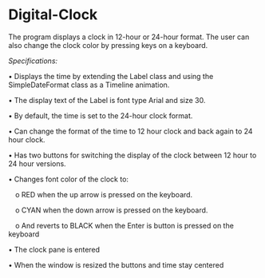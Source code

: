 # Digital-Clock

The program displays a clock in 12-hour or 24-hour format. The user can also change the clock color by pressing keys on a keyboard.

<i>Specifications:</i>

• Displays the time by extending the Label class and using the SimpleDateFormat class as a Timeline
  animation.
  
• The display text of the Label is font type Arial and size 30.

• By default, the time is set to the 24-hour clock format.

• Can change the format of the time to 12 hour clock and back again to 24 hour clock.

• Has two buttons for switching the display of the clock between 12 hour to 24 hour versions.

• Changes font color of the clock to:

&emsp;o RED when the up arrow is pressed on the keyboard.

&emsp;o CYAN when the down arrow is pressed on the keyboard.

&emsp;o And reverts to BLACK when the Enter is button is pressed on the keyboard

• The clock pane is entered

• When the window is resized the buttons and time stay centered

